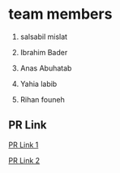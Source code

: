 # team members 

1. salsabil mislat 

2. Ibrahim Bader 

3. Anas Abuhatab

4. Yahia labib

5. Rihan founeh


## PR Link 
[PR Link 1](https://github.com/Anas-Abuhatab/game_of_greed/pull/3)

[PR Link 2](https://github.com/Anas-Abuhatab/game_of_greed/pull/6)
